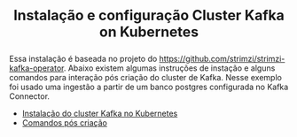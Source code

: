 <p style="font-size: 25px" align="center"><b>Instalação e configuração Cluster Kafka on Kubernetes</b></p>

Essa instalação é baseada no projeto do https://github.com/strimzi/strimzi-kafka-operator.
Abaixo existem algumas instruções de instação e alguns comandos para interação pós criação do cluster de Kafka.
Nesse exemplo foi usado uma ingestão a partir de um banco postgres configurada no Kafka Connector.

- [Instalação do cluster Kafka no Kubernetes](Setup-Kafka.md)
- [Comandos pós criação](Kafka-Commands.md)
